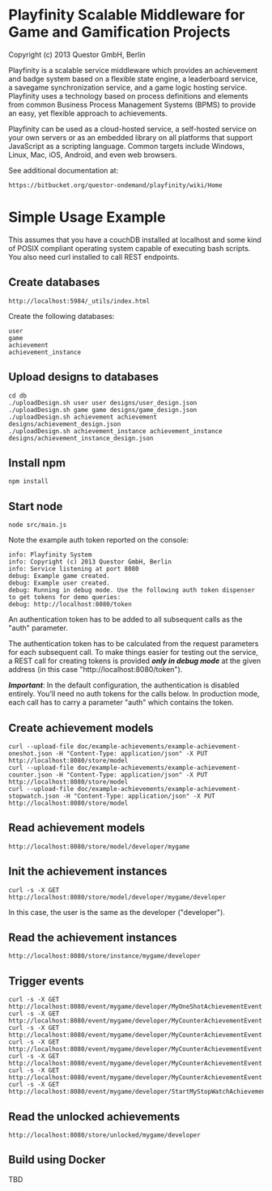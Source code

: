 # Playfinity Scalable Middleware for Game and Gamification Projects

Copyright (c) 2013 Questor GmbH, Berlin

Playfinity is a scalable service middleware which provides an achievement and badge system based on a flexible state engine, a leaderboard service, a savegame synchronization service, and a game logic hosting service. Playfinity uses a technology based on process definitions and elements from common Business Process Management Systems (BPMS) to provide an easy, yet flexible approach to achievements.

Playfinity can be used as a cloud-hosted service, a self-hosted service on your own servers or as an embedded library on all platforms that support JavaScript as a scripting language. Common targets include Windows, Linux, Mac, iOS, Android, and even web browsers.

See additional documentation at:

    https://bitbucket.org/questor-ondemand/playfinity/wiki/Home

# Simple Usage Example

This assumes that you have a couchDB installed at localhost and some kind of POSIX compliant operating
system capable of executing bash scripts. You also need curl installed to call REST endpoints.

## Create databases

    http://localhost:5984/_utils/index.html

Create the following databases:

    user
    game
    achievement
    achievement_instance

## Upload designs to databases

    cd db
    ./uploadDesign.sh user user designs/user_design.json
    ./uploadDesign.sh game game designs/game_design.json
    ./uploadDesign.sh achievement achievement designs/achievement_design.json
    ./uploadDesign.sh achievement_instance achievement_instance designs/achievement_instance_design.json

## Install npm

    npm install

## Start node

    node src/main.js

Note the example auth token reported on the console:

    info: Playfinity System
    info: Copyright (c) 2013 Questor GmbH, Berlin
    info: Service listening at port 8080
    debug: Example game created.
    debug: Example user created.
    debug: Running in debug mode. Use the following auth token dispenser to get tokens for demo queries:
    debug: http://localhost:8080/token

An authentication token has to be added to all subsequent calls as the "auth" parameter.

The authentication token has to be calculated from the request parameters for each subsequent call.
To make things easier for testing out the service, a REST call for creating tokens is provided ***only in debug
mode*** at the given address (in this case "http://localhost:8080/token").

***Important***: In the default configuration, the authentication is disabled entirely. You'll need no auth tokens for
the calls below. In production mode, each call has to carry a parameter "auth" which contains the token.


## Create achievement models

    curl --upload-file doc/example-achievements/example-achievement-oneshot.json -H "Content-Type: application/json" -X PUT http://localhost:8080/store/model
    curl --upload-file doc/example-achievements/example-achievement-counter.json -H "Content-Type: application/json" -X PUT http://localhost:8080/store/model
    curl --upload-file doc/example-achievements/example-achievement-stopwatch.json -H "Content-Type: application/json" -X PUT http://localhost:8080/store/model

## Read achievement models

    http://localhost:8080/store/model/developer/mygame

## Init the achievement instances

    curl -s -X GET http://localhost:8080/store/model/developer/mygame/developer

In this case, the user is the same as the developer ("developer").

## Read the achievement instances

    http://localhost:8080/store/instance/mygame/developer

## Trigger events

    curl -s -X GET http://localhost:8080/event/mygame/developer/MyOneShotAchievementEvent
    curl -s -X GET http://localhost:8080/event/mygame/developer/MyCounterAchievementEvent
    curl -s -X GET http://localhost:8080/event/mygame/developer/MyCounterAchievementEvent
    curl -s -X GET http://localhost:8080/event/mygame/developer/MyCounterAchievementEvent
    curl -s -X GET http://localhost:8080/event/mygame/developer/MyCounterAchievementEvent
    curl -s -X GET http://localhost:8080/event/mygame/developer/MyCounterAchievementEvent
    curl -s -X GET http://localhost:8080/event/mygame/developer/StartMyStopWatchAchievementEvent

## Read the unlocked achievements

    http://localhost:8080/store/unlocked/mygame/developer

## Build using Docker

TBD